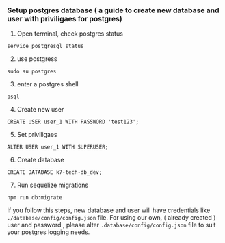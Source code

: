 ### Setup postgres database ( a guide to create new database and user with priviligaes for postgres)

1. Open terminal, check postgres status

```service postgresql status```

2. use postgress

```sudo su postgres```

3. enter a postgres shell

```psql```

4. Create new user

```CREATE USER user_1 WITH PASSWORD 'test123';```

5. Set priviligaes

```ALTER USER user_1 WITH SUPERUSER;```

6. Create database 

```CREATE DATABASE k7-tech-db_dev;```

7. Run sequelize migrations

```npm run db:migrate```

If you follow this steps, new database and user will have credentials like `./database/config/config.json` file.
For using our own, ( already created ) user and password , please alter `.database/config/config.json` file to suit your postgres logging needs.
